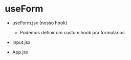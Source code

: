 # useForm

* useForm.jsx (nosso hook)
  - Podemos definir um custom hook pra formularios. 
    <!-- 
    import React from 'react';

    const types = {
      cep: {
        regex: /^\d{5}-?\d{3}$/,
        message: 'Cep inválido',
      },
      email: {
        regex: /^(([^<>()[\]\\.,;:\s@"]+(\.[^<>()[\]\\.,;:\s@"]+)*)|(".+"))@((\[[0-9]{1,3}\.[0-9]{1,3}\.[0-9]{1,3}\.[0-9]{1,3}\])|(([a-zA-Z\-0-9]+\.)+[a-zA-Z]{2,}))$/,
        message: 'Email inválido',
      },
    };

    const useForm = (type) => {
      const [value, setValue] = React.useState('');
      const [error, setError] = React.useState(null);

      function validate(value) {
        if (type === false) return true;
        if (value.length === 0) {
          setError('Preencha um valor');
          return false;
        } else if (types[type] && !types[type].regex.test(value)) {
          setError(types[type].message);
          return false;
        } else {
          setError(null);
          return true;
        }
      }

      function onChange({ target }) {
        if (error) validate(target.value);
        setValue(target.value);
      }

      return {
        value,
        setValue,
        error,
        onChange,
        onBlur: () => validate(value),
        validate: () => validate(value),
      };
    };

    export default useForm;
    -->

* Input.jsx
    <!-- 
    import React from 'react';

    const Input = ({
      id,
      label,
      value,
      type,
      onChange,
      error,
      onBlur,
      placeholder,
    }) => {
      return (
        <>
          <label htmlFor={id}>{label}</label>
          <input
            type={type}
            id={id}
            name={id}
            value={value}
            onChange={onChange}
            onBlur={onBlur}
            placeholder={placeholder}
          />
          {error && <p>{error}</p>}
        </>
      );
    };

    export default Input;
    -->

* App.jsx
  <!-- 
  import React from 'react';
  import Input from './Form/Input';
  import useForm from './Hooks/useForm';

  const App = () => {
    const cep = useForm('cep');

    function handleSubmit(event) {
      event.preventDefault();
      if (cep.validate()) {
        console.log('Enviar');
      } else {
        console.log('Não enviar');
      }
    }

    return (
      <form onSubmit={handleSubmit}>
        <Input
          label="CEP"
          id="cep"
          type="text"
          placeholder="00000-000"
          {...cep}
        />
        <button>Enviar</button>
      </form>
    );
  };

  export default App;
  -->



